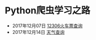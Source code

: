 # Python爬虫学习之路
* 2017年12月07日 [12306火车票查询](https://github.com/Eivll0m/PythonSpider/tree/master/12306) 
* 2017年12月14日 [天气查询](https://github.com/Eivll0m/PythonSpider/tree/master/weather) 

